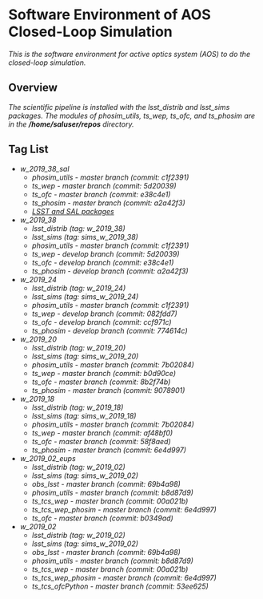 # Software Environment of AOS Closed-Loop Simulation

*This is the software environment for active optics system (AOS) to do the closed-loop simulation.*

## Overview

*The scientific pipeline is installed with the lsst_distrib and lsst_sims packages. The modules of phosim_utils, ts_wep, ts_ofc, and ts_phosim are in the **/home/saluser/repos** directory.*

## Tag List

- *w_2019_38_sal*
  - *phosim_utils - master branch (commit: c1f2391)*
  - *ts_wep - master branch (commit: 5d20039)*
  - *ts_ofc - master branch (commit: e38c4e1)*
  - *ts_phosim - master branch (commit: a2a42f3)*
  - *[LSST and SAL packages](https://cloud.docker.com/u/lsstts/repository/docker/lsstts/aos)*
- *w_2019_38*
  - *lsst_distrib (tag: w_2019_38)*
  - *lsst_sims (tag: sims_w_2019_38)*
  - *phosim_utils - master branch (commit: c1f2391)*
  - *ts_wep - develop branch (commit: 5d20039)*
  - *ts_ofc - develop branch (commit: e38c4e1)*
  - *ts_phosim - develop branch (commit: a2a42f3)*
- *w_2019_24*
  - *lsst_distrib (tag: w_2019_24)*
  - *lsst_sims (tag: sims_w_2019_24)*
  - *phosim_utils - master branch (commit: c1f2391)*
  - *ts_wep - develop branch (commit: 082fdd7)*
  - *ts_ofc - develop branch (commit: ccf971c)*
  - *ts_phosim - develop branch (commit: 774614c)*
- *w_2019_20*
  - *lsst_distrib (tag: w_2019_20)*
  - *lsst_sims (tag: sims_w_2019_20)*
  - *phosim_utils - master branch (commit: 7b02084)*
  - *ts_wep - master branch (commit: b0d90ce)*
  - *ts_ofc - master branch (commit: 8b2f74b)*
  - *ts_phosim - master branch (commit: 9078901)*
- *w_2019_18*
  - *lsst_distrib (tag: w_2019_18)*
  - *lsst_sims (tag: sims_w_2019_18)*
  - *phosim_utils - master branch (commit: 7b02084)*
  - *ts_wep - master branch (commit: af48bf0)*
  - *ts_ofc - master branch (commit: 58f8aed)*
  - *ts_phosim - master branch (commit: 6e4d997)*
- *w_2019_02_eups*
  - *lsst_distrib (tag: w_2019_02)*
  - *lsst_sims (tag: sims_w_2019_02)*
  - *obs_lsst - master branch (commit: 69b4a98)*
  - *phosim_utils - master branch (commit: b8d87d9)*
  - *ts_tcs_wep - master branch (commit: 00a021b)*
  - *ts_tcs_wep_phosim - master branch (commit: 6e4d997)*
  - *ts_ofc - master branch (commit: b0349ad)*
- *w_2019_02*
  - *lsst_distrib (tag: w_2019_02)*
  - *lsst_sims (tag: sims_w_2019_02)*
  - *obs_lsst - master branch (commit: 69b4a98)*
  - *phosim_utils - master branch (commit: b8d87d9)*
  - *ts_tcs_wep - master branch (commit: 00a021b)*
  - *ts_tcs_wep_phosim - master branch (commit: 6e4d997)*
  - *ts_tcs_ofcPython - master branch (commit: 53ee625)*
